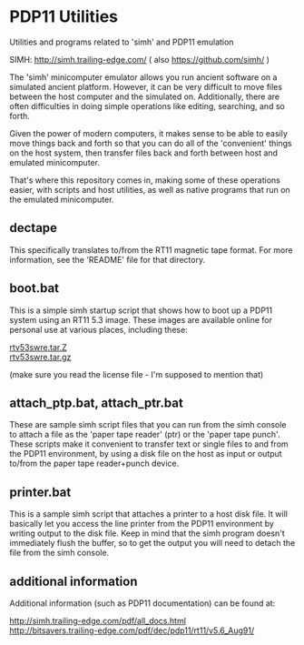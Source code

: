 # PDP11 Utilities

Utilities and programs related to 'simh' and PDP11 emulation

SIMH:  http://simh.trailing-edge.com/
( also https://github.com/simh/ )

The 'simh' minicomputer emulator allows you run ancient software on a
simulated ancient platform.  However, it can be very difficult to move
files between the host computer and the simulated on.  Additionally,
there are often difficulties in doing simple operations like editing,
searching, and so forth.

Given the power of modern computers, it makes sense to be able to easily
move things back and forth so that you can do all of the 'convenient'
things on the host system, then transfer files back and forth between
host and emulated minicomputer.

That's where this repository comes in, making some of these operations
easier, with scripts and host utilities, as well as native programs that
run on the emulated minicomputer.

## dectape

This specifically translates to/from the RT11 magnetic tape format. For
more information, see the 'README' file for that directory.

## boot.bat

This is a simple simh startup script that shows how to boot up a PDP11
system using an RT11 5.3 image.  These images are available online for
personal use at various places, including these:

  <a href="http://simh.trailing-edge.com/kits/rtv53swre.tar.Z">rtv53swre.tar.Z</a><br>
  <a href="ftp://minnie.tuhs.org/pub/PDP-11/Sims/Supnik_2.3/software/rtv53swre.tar.gz">rtv53swre.tar.gz</a></br>

  (make sure you read the license file - I'm supposed to mention that)

## attach_ptp.bat, attach_ptr.bat

These are sample simh script files that you can run from the simh console
to attach a file as the 'paper tape reader' (ptr) or the 'paper tape
punch'. These scripts make it convenient to transfer text or single files
to and from the PDP11 environment, by using a disk file on the host as
input or output to/from the paper tape reader+punch device.

## printer.bat

This is a sample simh script that attaches a printer to a host disk file.
It will basically let you access the line printer from the PDP11
environment by writing output to the disk file.  Keep in mind that the
simh program doesn't immediately flush the buffer, so to get the output
you will need to detach the file from the simh console.


## additional information

Additional information (such as PDP11 documentation) can be found at:

  <a href="http://simh.trailing-edge.com/pdf/all_docs.html">
    http://simh.trailing-edge.com/pdf/all_docs.html</a><br>

  <a href="http://bitsavers.trailing-edge.com/pdf/dec/pdp11/rt11/v5.6_Aug91/">
    http://bitsavers.trailing-edge.com/pdf/dec/pdp11/rt11/v5.6_Aug91/</a><br>



